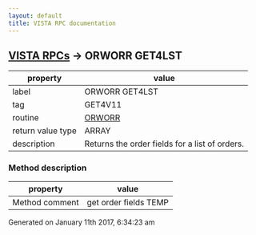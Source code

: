 ```yaml
---
layout: default
title: VISTA RPC documentation
---
```




## [VISTA RPCs](TableOfContent.md) &#8594; ORWORR GET4LST 

 property | value 
--- | --- 
 label | ORWORR GET4LST
 tag | GET4V11
 routine | [ORWORR](http://code.osehra.org/dox/Routine_ORWORR_source.html)
 return value type | ARRAY
 description | Returns the order fields for a list of orders.


### Method description

 property | value 
--- | --- 
 Method comment | get order fields TEMP




Generated on January 11th 2017, 6:34:23 am